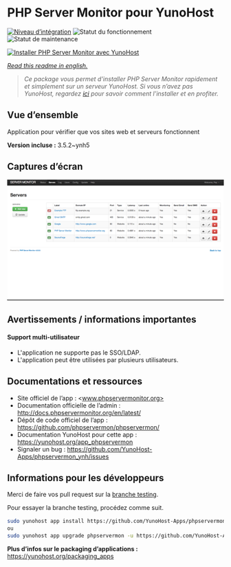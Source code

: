 <!--
N.B.: This README was automatically generated by https://github.com/YunoHost/apps/tree/master/tools/README-generator
It shall NOT be edited by hand.
-->

# PHP Server Monitor pour YunoHost

[![Niveau d’intégration](https://dash.yunohost.org/integration/phpservermon.svg)](https://dash.yunohost.org/appci/app/phpservermon) ![Statut du fonctionnement](https://ci-apps.yunohost.org/ci/badges/phpservermon.status.svg) ![Statut de maintenance](https://ci-apps.yunohost.org/ci/badges/phpservermon.maintain.svg)

[![Installer PHP Server Monitor avec YunoHost](https://install-app.yunohost.org/install-with-yunohost.svg)](https://install-app.yunohost.org/?app=phpservermon)

*[Read this readme in english.](./README.md)*

> *Ce package vous permet d’installer PHP Server Monitor rapidement et simplement sur un serveur YunoHost.
Si vous n’avez pas YunoHost, regardez [ici](https://yunohost.org/#/install) pour savoir comment l’installer et en profiter.*

## Vue d’ensemble

Application pour vérifier que vos sites web et serveurs fonctionnent

**Version incluse :** 3.5.2~ynh5

## Captures d’écran

![Capture d’écran de PHP Server Monitor](./doc/screenshots/screenshot.png)

## Avertissements / informations importantes

#### Support multi-utilisateur

* L'application ne supporte pas le SSO/LDAP.
* L'application peut être utilisées par plusieurs utilisateurs.

## Documentations et ressources

* Site officiel de l’app : <www.phpservermonitor.org>
* Documentation officielle de l’admin : <http://docs.phpservermonitor.org/en/latest/>
* Dépôt de code officiel de l’app : <https://github.com/phpservermon/phpservermon/>
* Documentation YunoHost pour cette app : <https://yunohost.org/app_phpservermon>
* Signaler un bug : <https://github.com/YunoHost-Apps/phpservermon_ynh/issues>

## Informations pour les développeurs

Merci de faire vos pull request sur la [branche testing](https://github.com/YunoHost-Apps/phpservermon_ynh/tree/testing).

Pour essayer la branche testing, procédez comme suit.

``` bash
sudo yunohost app install https://github.com/YunoHost-Apps/phpservermon_ynh/tree/testing --debug
ou
sudo yunohost app upgrade phpservermon -u https://github.com/YunoHost-Apps/phpservermon_ynh/tree/testing --debug
```

**Plus d’infos sur le packaging d’applications :** <https://yunohost.org/packaging_apps>